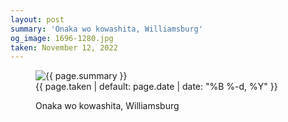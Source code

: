 ```yaml
---
layout: post
summary: 'Onaka wo kowashita, Williamsburg'
og_image: 1696-1280.jpg
taken: November 12, 2022
---
```


<figure class="post">
<img alt="{{ page.summary }}" sizes="(min-width: 700px) 50vw, calc(100vw - 2rem)" src="{{ site.assets_url }}/1696-640.jpg" srcset="{{ site.assets_url }}/1696-320.jpg 320w, {{ site.assets_url }}/1696-640.jpg 640w, {{ site.assets_url }}/1696-960.jpg 960w, {{ site.assets_url }}/1696-1280.jpg 1280w"/>
<figcaption>
<time>{{ page.taken | default: page.date | date: "%B %-d, %Y" }}</time>
<p>Onaka wo kowashita, Williamsburg</p>
</figcaption>
</figure>
